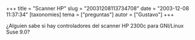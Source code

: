 +++
title = "Scanner HP"
slug = "20031208113734708"
date = "2003-12-08 11:37:34"
[taxonomies]
tema = ["preguntas"]
autor = ["Gustavo"]
+++

¿Alguien sabe si hay controladores del scanner HP 2300c para GNI/Linux
Suse 9.0?

